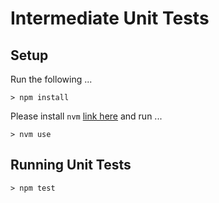# Intermediate Unit Tests

## Setup

Run the following ...

```script
> npm install
```

Please install `nvm` [link here](https://github.com/nvm-sh/nvm/blob/master/README.md#installing-and-updating) and run ...

```script
> nvm use
```

## Running Unit Tests

```script
> npm test
```

